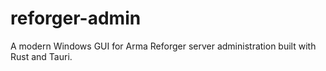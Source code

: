 # reforger-admin
A modern Windows GUI for Arma Reforger server administration built with Rust and Tauri.
